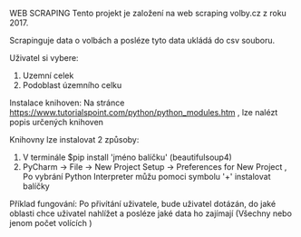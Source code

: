 WEB SCRAPING
Tento projekt je založení na web scraping 
volby.cz z roku 2017.

Scrapinguje data o volbách a posléze tyto data ukládá do csv souboru.

Uživatel si vybere:
1. Uzemní celek
2. Podoblast územního celku



Instalace knihoven:
Na stránce https://www.tutorialspoint.com/python/python_modules.htm , lze nalézt popis určených knihoven

Knihovny lze instalovat 2 způsoby:
1. V terminále
$pip install 'jméno balíčku'  (beautifulsoup4)
2. PyCharm -> File -> New Project Setup -> Preferences for New Project
, Po vybrání Python Interpreter můžu pomoci symbolu '+' instalovat balíčky

Příklad fungování:
Po přivítání uživatele, bude uživatel dotázán, do jaké oblasti chce uživatel nahlížet a posléze jaké data ho zajímají (Všechny nebo jenom počet volících
)